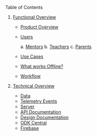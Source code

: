 Table of Contents

1. [Functional Overview](functional-overview.md)

    - [Product Overview]()
    - [Users]()
    
       a. [Mentors]()
       b. [Teachers]()
       c. [Parents]()

    - [Use Cases]()
    - [What works Offline?]()
    - [Workflow]()

2. [Technical Overview](technical-overview.md)  

    - [Data]()
    - [Telemetry Events]()
    - [Server]()
    - [API Documentation]()
    - [Design Documentation]()
    - [ODK Central]()
    - [Firebase]()